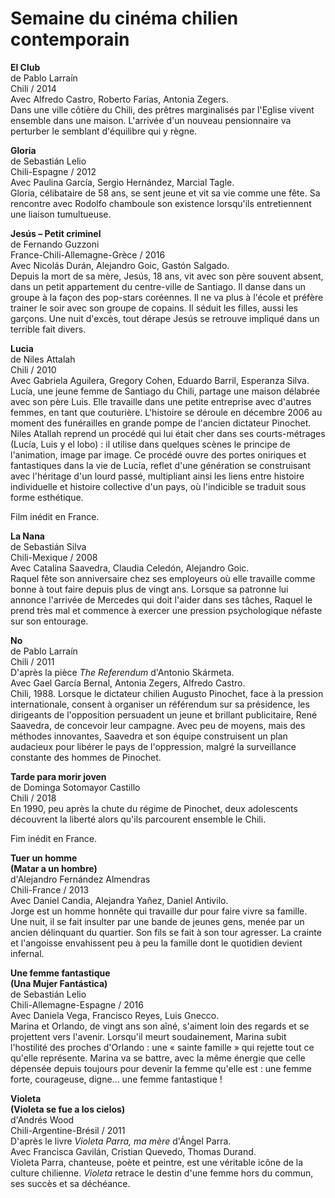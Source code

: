 # Semaine du cinéma chilien contemporain

**El Club**  
de Pablo Larraín  
Chili / 2014  
Avec Alfredo Castro, Roberto Farías, Antonia Zegers.  
Dans une ville côtière du Chili, des prêtres marginalisés par l'Eglise vivent ensemble dans une maison. L'arrivée d'un nouveau pensionnaire va perturber le semblant d'équilibre qui y règne.

**Gloria**  
de Sebastián Lelio  
Chili-Espagne / 2012  
Avec Paulina García, Sergio Hernández, Marcial Tagle.  
Gloria, célibataire de 58 ans, se sent jeune et vit sa vie comme une fête. Sa rencontre avec Rodolfo chamboule son existence lorsqu'ils entretiennent une liaison tumultueuse.

**Jesús – Petit criminel**  
de Fernando Guzzoni  
France-Chili-Allemagne-Grèce / 2016  
Avec Nicolás Durán, Alejandro Goic, Gastón Salgado.  
Depuis la mort de sa mère, Jesús, 18 ans, vit avec son père souvent absent, dans un petit appartement du centre-ville de Santiago. Il danse dans un groupe à la façon des pop-stars coréennes. Il ne va plus à l'école et préfère trainer le soir avec son groupe de copains. Il séduit les filles, aussi les garçons. Une nuit d'excès, tout dérape Jesús se retrouve impliqué dans un terrible fait divers.

**Lucia**  
de Niles Attalah  
Chili / 2010  
Avec Gabriela Aguilera, Gregory Cohen, Eduardo Barril, Esperanza Silva.  
Lucía, une jeune femme de Santiago du Chili, partage une maison délabrée avec son père Luis. Elle travaille dans une petite entreprise avec d'autres femmes, en tant que couturière. L'histoire se déroule en décembre 2006 au moment des funérailles en grande pompe de l'ancien dictateur Pinochet. Niles Atallah reprend un procédé qui lui était cher dans ses courts-métrages (Lucía, Luis y el lobo) : il utilise dans quelques scènes le principe de l'animation, image par image. Ce procédé ouvre des portes oniriques et fantastiques dans la vie de Lucía, reflet d'une génération se construisant avec l'héritage d'un lourd passé, multipliant ainsi les liens entre histoire individuelle et histoire collective d'un pays, où l'indicible se traduit sous forme esthétique.

Film inédit en France.

**La Nana**  
de Sebastián Silva  
Chili-Mexique / 2008  
Avec Catalina Saavedra, Claudia Celedón, Alejandro Goic.  
Raquel fête son anniversaire chez ses employeurs où elle travaille comme bonne à tout faire depuis plus de vingt ans. Lorsque sa patronne lui annonce l'arrivée de Mercedes qui doit l'aider dans ses tâches, Raquel le prend très mal et commence à exercer une pression psychologique néfaste sur son entourage.

**No**  
de Pablo Larraín  
Chili / 2011  
D'après la pièce _The Referendum_ d'Antonio Skármeta.  
Avec Gael García Bernal, Antonia Zegers, Alfredo Castro.  
Chili, 1988. Lorsque le dictateur chilien Augusto Pinochet, face à la pression internationale, consent à organiser un référendum sur sa présidence, les dirigeants de l'opposition persuadent un jeune et brillant publicitaire, René Saavedra, de concevoir leur campagne. Avec peu de moyens, mais des méthodes innovantes, Saavedra et son équipe construisent un plan audacieux pour libérer le pays de l'oppression, malgré la surveillance constante des hommes de Pinochet.

**Tarde para morir joven**  
de Dominga Sotomayor Castillo  
Chili / 2018  
En 1990, peu après la chute du régime de Pinochet, deux adolescents découvrent la liberté alors qu'ils parcourent ensemble le Chili.

Fim inédit en France.

**Tuer un homme**  
**(Matar a un hombre)**  
d'Alejandro Fernández Almendras  
Chili-France / 2013  
Avec Daniel Candia, Alejandra Yañez, Daniel Antivilo.  
Jorge est un homme honnête qui travaille dur pour faire vivre sa famille. Une nuit, il se fait insulter par une bande de jeunes gens, menée par un ancien délinquant du quartier. Son fils se fait à son tour agresser. La crainte et l'angoisse envahissent peu à peu la famille dont le quotidien devient infernal.

**Une femme fantastique**  
**(Una Mujer Fantástica)**  
de Sebastián Lelio  
Chili-Allemagne-Espagne / 2016  
Avec Daniela Vega, Francisco Reyes, Luis Gnecco.  
Marina et Orlando, de vingt ans son aîné, s'aiment loin des regards et se projettent vers l'avenir. Lorsqu'il meurt soudainement, Marina subit l'hostilité des proches d'Orlando : une « sainte famille » qui rejette tout ce qu'elle représente. Marina va se battre, avec la même énergie que celle dépensée depuis toujours pour devenir la femme qu'elle est : une femme forte, courageuse, digne... une femme fantastique !

**Violeta**  
**(Violeta se fue a los cielos)**  
d'Andrés Wood  
Chili-Argentine-Brésil / 2011  
D'après le livre _Violeta Parra, ma mère_ d'Ángel Parra.  
Avec Francisca Gavilán, Cristian Quevedo, Thomas Durand.  
Violeta Parra, chanteuse, poète et peintre, est une véritable icône de la culture chilienne. _Violeta_ retrace le destin d'une femme hors du commun, ses succès et sa déchéance.

